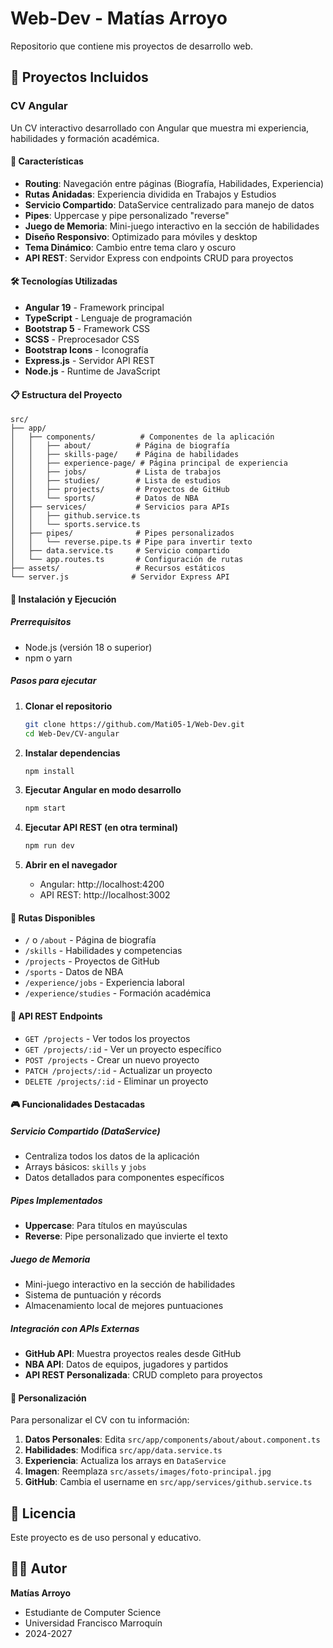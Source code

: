 # Web-Dev - Matías Arroyo

Repositorio que contiene mis proyectos de desarrollo web.

## 📁 Proyectos Incluidos

### CV Angular
Un CV interactivo desarrollado con Angular que muestra mi experiencia, habilidades y formación académica.

#### 🚀 Características

- **Routing**: Navegación entre páginas (Biografía, Habilidades, Experiencia)
- **Rutas Anidadas**: Experiencia dividida en Trabajos y Estudios
- **Servicio Compartido**: DataService centralizado para manejo de datos
- **Pipes**: Uppercase y pipe personalizado "reverse"
- **Juego de Memoria**: Mini-juego interactivo en la sección de habilidades
- **Diseño Responsivo**: Optimizado para móviles y desktop
- **Tema Dinámico**: Cambio entre tema claro y oscuro
- **API REST**: Servidor Express con endpoints CRUD para proyectos

#### 🛠️ Tecnologías Utilizadas

- **Angular 19** - Framework principal
- **TypeScript** - Lenguaje de programación
- **Bootstrap 5** - Framework CSS
- **SCSS** - Preprocesador CSS
- **Bootstrap Icons** - Iconografía
- **Express.js** - Servidor API REST
- **Node.js** - Runtime de JavaScript

#### 📋 Estructura del Proyecto

```
src/
├── app/
│   ├── components/          # Componentes de la aplicación
│   │   ├── about/          # Página de biografía
│   │   ├── skills-page/    # Página de habilidades
│   │   ├── experience-page/ # Página principal de experiencia
│   │   ├── jobs/           # Lista de trabajos
│   │   ├── studies/        # Lista de estudios
│   │   ├── projects/       # Proyectos de GitHub
│   │   └── sports/         # Datos de NBA
│   ├── services/           # Servicios para APIs
│   │   ├── github.service.ts
│   │   └── sports.service.ts
│   ├── pipes/              # Pipes personalizados
│   │   └── reverse.pipe.ts # Pipe para invertir texto
│   ├── data.service.ts     # Servicio compartido
│   └── app.routes.ts       # Configuración de rutas
├── assets/                 # Recursos estáticos
└── server.js              # Servidor Express API
```

#### 🚀 Instalación y Ejecución

##### Prerrequisitos
- Node.js (versión 18 o superior)
- npm o yarn

##### Pasos para ejecutar

1. **Clonar el repositorio**
   ```bash
   git clone https://github.com/Mati05-1/Web-Dev.git
   cd Web-Dev/CV-angular
   ```

2. **Instalar dependencias**
   ```bash
   npm install
   ```

3. **Ejecutar Angular en modo desarrollo**
   ```bash
   npm start
   ```

4. **Ejecutar API REST (en otra terminal)**
   ```bash
   npm run dev
   ```

5. **Abrir en el navegador**
   - Angular: http://localhost:4200
   - API REST: http://localhost:3002

#### 📱 Rutas Disponibles

- `/` o `/about` - Página de biografía
- `/skills` - Habilidades y competencias
- `/projects` - Proyectos de GitHub
- `/sports` - Datos de NBA
- `/experience/jobs` - Experiencia laboral
- `/experience/studies` - Formación académica

#### 🧪 API REST Endpoints

- `GET /projects` - Ver todos los proyectos
- `GET /projects/:id` - Ver un proyecto específico
- `POST /projects` - Crear un nuevo proyecto
- `PATCH /projects/:id` - Actualizar un proyecto
- `DELETE /projects/:id` - Eliminar un proyecto

#### 🎮 Funcionalidades Destacadas

##### Servicio Compartido (DataService)
- Centraliza todos los datos de la aplicación
- Arrays básicos: `skills` y `jobs`
- Datos detallados para componentes específicos

##### Pipes Implementados
- **Uppercase**: Para títulos en mayúsculas
- **Reverse**: Pipe personalizado que invierte el texto

##### Juego de Memoria
- Mini-juego interactivo en la sección de habilidades
- Sistema de puntuación y récords
- Almacenamiento local de mejores puntuaciones

##### Integración con APIs Externas
- **GitHub API**: Muestra proyectos reales desde GitHub
- **NBA API**: Datos de equipos, jugadores y partidos
- **API REST Personalizada**: CRUD completo para proyectos

#### 🎨 Personalización

Para personalizar el CV con tu información:

1. **Datos Personales**: Edita `src/app/components/about/about.component.ts`
2. **Habilidades**: Modifica `src/app/data.service.ts`
3. **Experiencia**: Actualiza los arrays en `DataService`
4. **Imagen**: Reemplaza `src/assets/images/foto-principal.jpg`
5. **GitHub**: Cambia el username en `src/app/services/github.service.ts`

## 📄 Licencia

Este proyecto es de uso personal y educativo.

## 👨‍💻 Autor

**Matías Arroyo**
- Estudiante de Computer Science
- Universidad Francisco Marroquín
- 2024-2027
